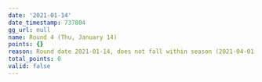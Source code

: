 ```yaml
---
date: '2021-01-14'
date_timestamp: 737804
gg_url: null
name: Round 4 (Thu, January 14)
points: {}
reason: Round date 2021-01-14, does not fall within season (2021-04-01 to 2021-12-30)
total_points: 0
valid: false
---
```

